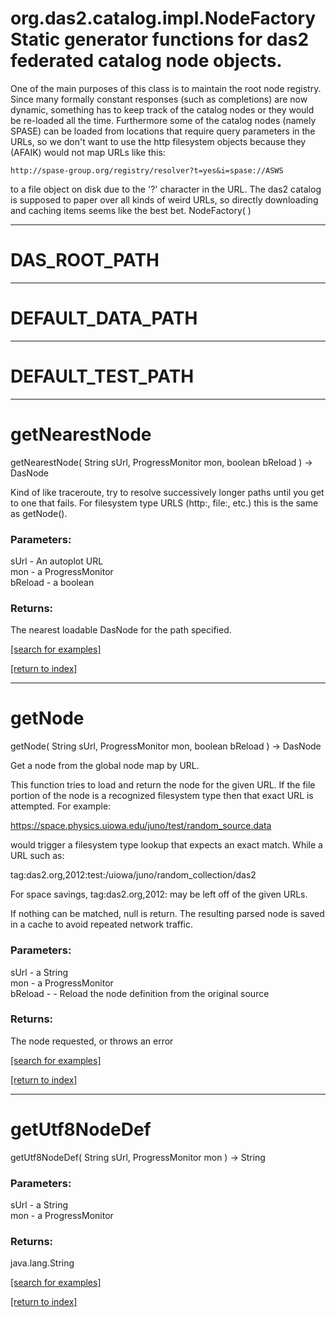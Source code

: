 # org.das2.catalog.impl.NodeFactoryStatic generator functions for das2 federated catalog node objects. 
 
 One of the main purposes of this class is to maintain the root node registry.  Since
 many formally constant responses (such as completions) are now dynamic, something has
 to keep track of the catalog nodes or they would be re-loaded all the time.
 Furthermore some of the catalog nodes (namely SPASE) can be loaded from locations that
 require query parameters in the URLs, so we don't want to use the http filesystem
 objects because they (AFAIK) would not map URLs like this:
 
    http://spase-group.org/registry/resolver?t=yes&i=spase://ASWS
 
 to a file object on disk due to the '?' character in the URL.  The das2 catalog is
 supposed to paper over all kinds of weird URLs, so directly downloading and caching
 items seems like the best bet.
NodeFactory( )


***
<a name="DAS_ROOT_PATH"></a>
# DAS_ROOT_PATH



***
<a name="DEFAULT_DATA_PATH"></a>
# DEFAULT_DATA_PATH



***
<a name="DEFAULT_TEST_PATH"></a>
# DEFAULT_TEST_PATH



***
<a name="getNearestNode"></a>
# getNearestNode
getNearestNode( String sUrl, ProgressMonitor mon, boolean bReload ) &rarr; DasNode

Kind of like traceroute, try to resolve successively longer paths until
 you get to one that fails.  For filesystem type URLS (http:, file:, etc.)
 this is the same as getNode().

### Parameters:
sUrl - An autoplot URL
<br>mon - a ProgressMonitor
<br>bReload - a boolean

### Returns:
The nearest loadable DasNode for the path specified.

<a href="https://github.com/autoplot/dev/search?q=getNearestNode&unscoped_q=getNearestNode">[search for examples]</a>

<a href="https://github.com/autoplot/documentation/blob/master/javadoc/index-all.md">[return to index]</a>

***
<a name="getNode"></a>
# getNode
getNode( String sUrl, ProgressMonitor mon, boolean bReload ) &rarr; DasNode

Get a node from the global node map by URL. 
 
 This function tries to load and return the node for the given URL.  If the file
 portion of the node is a recognized filesystem type then that exact URL is 
 attempted.  For example:

 https://space.physics.uiowa.edu/juno/test/random_source.data
 
 would trigger a filesystem type lookup that expects an exact match.  While a URL
 such as:
 
 tag:das2.org,2012:test:/uiowa/juno/random_collection/das2
 
 For space savings, tag:das2.org,2012: may be left off of the given URLs.
 
 If nothing can be matched, null is return.  The resulting parsed node is saved
 in a cache to avoid repeated network traffic.

### Parameters:
sUrl - a String
<br>mon - a ProgressMonitor
<br>bReload - - Reload the node definition from the original source

### Returns:
The node requested, or throws an error

<a href="https://github.com/autoplot/dev/search?q=getNode&unscoped_q=getNode">[search for examples]</a>

<a href="https://github.com/autoplot/documentation/blob/master/javadoc/index-all.md">[return to index]</a>

***
<a name="getUtf8NodeDef"></a>
# getUtf8NodeDef
getUtf8NodeDef( String sUrl, ProgressMonitor mon ) &rarr; String



### Parameters:
sUrl - a String
<br>mon - a ProgressMonitor

### Returns:
java.lang.String


<a href="https://github.com/autoplot/dev/search?q=getUtf8NodeDef&unscoped_q=getUtf8NodeDef">[search for examples]</a>

<a href="https://github.com/autoplot/documentation/blob/master/javadoc/index-all.md">[return to index]</a>

